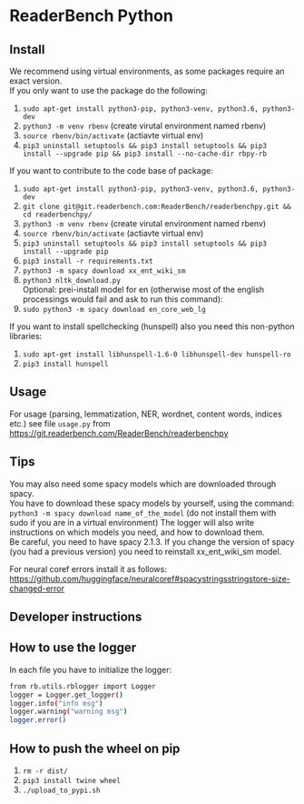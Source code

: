 # ReaderBench Python

## Install
We recommend using virtual environments, as some packages require an exact version.   
If you only want to use the package do the following:  
1. `sudo apt-get install python3-pip, python3-venv, python3.6, python3-dev`    
2. `python3 -m venv rbenv` (create virutal environment named rbenv)
3. `source rbenv/bin/activate` (actiavte virtual env)
4. `pip3 uninstall setuptools && pip3 install setuptools && pip3 install --upgrade pip && pip3 install --no-cache-dir rbpy-rb`

If you want to contribute to the code base of package:   
1. `sudo apt-get install python3-pip, python3-venv, python3.6, python3-dev`    
2. `git clone git@git.readerbench.com:ReaderBench/readerbenchpy.git && cd readerbenchpy/`  
3. `python3 -m venv rbenv` (create virutal environment named rbenv)
4. `source rbenv/bin/activate` (actiavte virtual env)
5. `pip3 uninstall setuptools && pip3 install setuptools && pip3 install --upgrade pip`
6. `pip3 install -r requirements.txt` 
7. `python3 -m spacy download xx_ent_wiki_sm`
8. `python3 nltk_download.py`  
Optional: prei-install model for en (otherwise most of the english processings would fail
    and ask to run this command):
9. `sudo python3 -m spacy download en_core_web_lg`

If you want to install spellchecking (hunspell) also you need this non-python libraries:
1. `sudo apt-get install libhunspell-1.6-0 libhunspell-dev hunspell-ro`
2. `pip3 install hunspell`

## Usage
For usage (parsing, lemmatization, NER, wordnet, content words, indices etc.)  see file `usage.py` from 
https://git.readerbench.com/ReaderBench/readerbenchpy

## Tips
You may also need some spacy models which are downloaded through spacy.     
You have to download these spacy models by yourself, using the command:    
`python3 -m spacy download name_of_the_model`   (do not install them with sudo if you are in a virtual environment)
The logger will also write instructions on which models you need, and how to download them.  
Be careful, you need to have spacy 2.1.3. 
If you change the version of spacy (you had a previous version) you need to reinstall xx_ent_wiki_sm model.

For neural coref errors install it as follows: https://github.com/huggingface/neuralcoref#spacystringsstringstore-size-changed-error

## Developer instructions

## How to use the logger
In each file you have to initialize the logger:  
```sh
from rb.utils.rblogger import Logger  
logger = Logger.get_logger() 
logger.info("info msg")
logger.warning("warning msg")  
logger.error()
```
## How to push the wheel on pip
1. `rm -r dist/`
2. `pip3 install twine wheel`
3. `./upload_to_pypi.sh`

